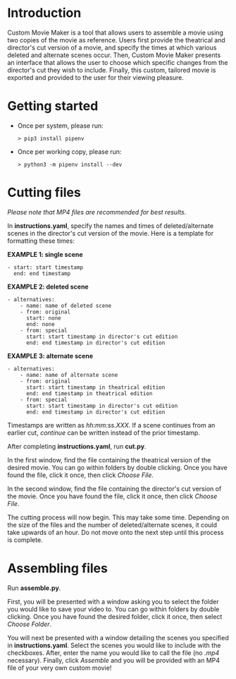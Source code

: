 # Introduction

Custom Movie Maker is a tool that allows users to assemble a movie using two copies of the movie
as reference. Users first provide the theatrical and director's cut version of a movie, and specify
the times at which various deleted and alternate scenes occur. Then, Custom Movie
Maker presents an interface that allows the user to choose which specific changes from the director's
cut they wish to include. Finally, this custom, tailored movie is exported and provided to the user for
their viewing pleasure.


# Getting started

  - Once per system, please run:

    ```console
    > pip3 install pipenv
    ```
  
  - Once per working copy, please run:

    ```console
    > python3 -m pipenv install --dev
    ```

# Cutting files
*Please note that MP4 files are recommended for best results*.

In **instructions.yaml**, specify the names and times of deleted/alternate scenes in the director's
cut version of the movie. Here is a template for formatting these times:

**EXAMPLE 1: single scene**
````
- start: start timestamp
  end: end timestamp
````
**EXAMPLE 2: deleted scene**
````
- alternatives:
    - name: name of deleted scene
    - from: original
      start: none
      end: none
    - from: special
      start: start timestamp in director's cut edition
      end: end timestamp in director's cut edition
````
**EXAMPLE 3: alternate scene**
````
- alternatives:
    - name: name of alternate scene
    - from: original
      start: start timestamp in theatrical edition
      end: end timestamp in theatrical edition
    - from: special
      start: start timestamp in director's cut edition
      end: end timestamp in director's cut edition
````

Timestamps are written as *hh:mm:ss.XXX*. If a scene continues from an earlier cut, 
*continue* can be written instead of the prior timestamp.

After completing **instructions.yaml**, run **cut.py**.

In the first window, find the file containing the theatrical version of the desired movie.
You can go within folders by double clicking. Once you have found the file, click it once, then
click *Choose File*.

In the second window, find the file containing the director's cut version of the movie. 
Once you have found the file, click it once, then click *Choose File*.

The cutting process will now begin. This may take some time. Depending on the size of the files and
the number of deleted/alternate scenes, it could take upwards of an hour. Do not move onto the next
step until this process is complete.

# Assembling files
Run **assemble.py**.

First, you will be presented with a window asking you to select the folder you would like to save your
video to. You can go within folders by double clicking. Once you have found the desired folder,
click it once, then select *Choose Folder*.

You will next be presented with a window detailing the scenes you specified in **instructions.yaml**.
Select the scenes you would like to include with the checkboxes. After, enter the name you would like to 
call the file (no *.mp4* necessary). Finally, click *Assemble*
and you will be provided with an MP4 file of your very own custom movie!

